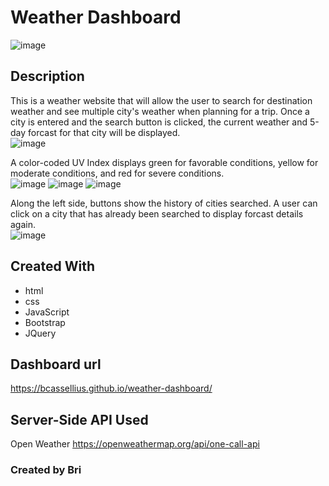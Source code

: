 # Weather Dashboard
![image](https://user-images.githubusercontent.com/83994997/125225471-ffd33100-e294-11eb-8658-5f87a3df3998.png)


## Description
This is a weather website that will allow the user to search for destination weather and see multiple city's weather when planning for a trip.
Once a city is entered and the search button is clicked, the current weather and 5-day forcast for that city will be displayed.<br>
![image](https://user-images.githubusercontent.com/83994997/125226843-7113e380-e297-11eb-939d-9baf7e43a4ea.png)




A color-coded UV Index displays green for favorable conditions, yellow for moderate conditions, and red for severe conditions.<br>
![image](https://user-images.githubusercontent.com/83994997/125226206-39f10280-e296-11eb-8d14-89054988d0f3.png)
![image](https://user-images.githubusercontent.com/83994997/125226619-0793d500-e297-11eb-8d62-164c7ed4464d.png)
![image](https://user-images.githubusercontent.com/83994997/125226657-18444b00-e297-11eb-982b-073c1722d0b7.png)


Along the left side, buttons show the history of cities searched. A user can click on a city that has already been searched to display forcast details again.<br>
![image](https://user-images.githubusercontent.com/83994997/125225844-8d168580-e295-11eb-8b8d-f5abbf672502.png)


## Created With
* html
* css
* JavaScript
* Bootstrap
* JQuery

## Dashboard url
https://bcassellius.github.io/weather-dashboard/

## Server-Side API Used
Open Weather
https://openweathermap.org/api/one-call-api

### Created by Bri
